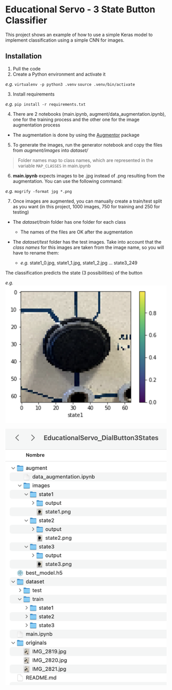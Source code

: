 # Educational Servo - 3 State Button Classifier
This project shows an example of how to use a simple Keras model to implement classification using a simple CNN for images.

## Installation
1. Pull the code
2. Create a Python environment and activate it

*e.g.* 
`virtualenv -p python3 .venv`
`source .venv/bin/activate`

3. Install requirements

*e.g.*
`pip install -r requirements.txt`

4. There are 2 notebooks (main.ipynb, augment/data_augmentation.ipynb), one for the training process and the other one for the image augmentation process

- The augmentation is done by using the [Augmentor](https://github.com/mdbloice/Augmentor) package

5. To generate the images, run the generator notebook and copy the files from *augment/images* into *dataset/*

> Folder names map to class names, which are represented in the variable `MAP_CLASSES` in main.ipynb

6. **main.ipynb** expects images to be .jpg instead of .png resulting from the augmentation. You can use the following command:

*e.g.*
`mogrify -format jpg *.png`

7. Once images are augmented, you can manually create a train/test split as you want (in this project, 1000 images, 750 for training and 250 for testing)

- The *dataset/train* folder has one folder for each class
    - The names of the files are OK after the augmentation

- The *dataset/test* folder has the test images. Take into account that the *class names* for this images are taken from the image name, so you will have to rename them:

    - *e.g.* state1_0.jpg, state1_1.jpg, state1_2.jpg ... state3_249

The classification predicts the state (3 possibilities) of the button

*e.g.*
![Reference](REFERENCE.png)

![Folder structure](FOLDER_STRUCTURE.png)
